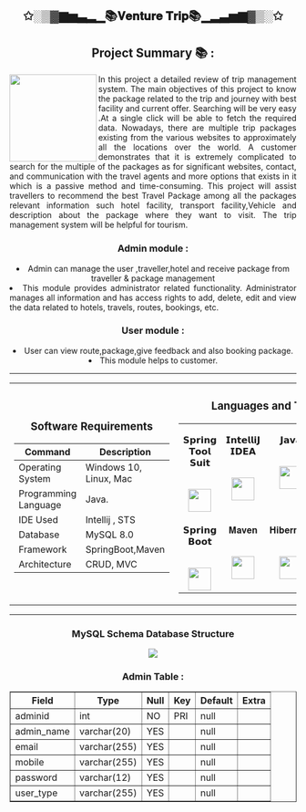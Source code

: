 <h2 align="center">✩░▒▓▆▅▃▂▁📚𝐕𝐞𝐧𝐭𝐮𝐫𝐞 𝐓𝐫𝐢𝐩📚▁▂▃▅▆▓▒░✩</h2>
<h2>Project Summary 📚 :</h2>
<img align="left" width="153" src="https://user-images.githubusercontent.com/103574856/208286121-ecfcf278-948a-4a4c-a912-bfe9f1267dcc.png"/>
<p align="justify">In this project a detailed review of trip management system. The main objectives of this project to know the package related to the trip and journey with best facility and current offer. Searching will be very easy .At a single click will be able to fetch the required data. Nowadays, there are multiple trip packages existing from the various websites to approximately all the locations over the world. A customer demonstrates that it is extremely complicated to search for the multiple of the packages as for significant websites, contact, and communication with the travel agents and more options that exists in it which is a passive method and time-consuming. This project will assist travellers to recommend the best Travel Package among all the packages relevant information such hotel facility, transport facility,Vehicle and description about the package where they want to visit. The trip management system will be helpful for tourism.</p>



<h3>Admin module :</h3>
<li>Admin can manage the user ,traveller,hotel and receive package from traveller & package management</li>
<li align="justify">This module provides administrator related functionality. Administrator manages all information and has access rights to add, delete, edit and view the data related to hotels, travels, routes, bookings, etc.</li>
<h3>User module :</h3>
<li>User can view route,package,give feedback and also booking package.</li>
<li>This module helps to customer.</li>

<hr>

<table align="center">
<tbody>
<tr align="top">
<td width="20%" align="center">

<h3>Software Requirements</h3>
  
| Command | Description |
| --- | --- |
| Operating System | Windows 10, Linux, Mac |
| Programming Language | Java. |
| IDE Used | Intellij , STS |
| Database  | MySQL 8.0 |
| Framework  | SpringBoot,Maven |
| Architecture  | CRUD, MVC |
  
</td>
<td width="20%" align="center">
<h3>Languages and Tools:</h3>
<table align="center">
<tbody>
<tr valign="top">
<td width="15%" align="center">
<p dir="auto"><span>𝗦𝗽𝗿𝗶𝗻𝗴 𝗧𝗼𝗼𝗹 𝗦𝘂𝗶𝘁</span><br><br></p>
<a><img src="https://spring.io/images/logo-spring-tools-gear-3dbfa4e3714afa9d58885422ec7ac8e5.svg" height="40"></a>
<td width="15%" align="center">
<p dir="auto"><span>𝗜𝗻𝘁𝗲𝗹𝗹𝗶𝗝 𝗜𝗗𝗘𝗔</span><br><br></p>
<a><img src="https://upload.wikimedia.org/wikipedia/commons/9/9c/IntelliJ_IDEA_Icon.svg" height = "40"></a>
</td>
<td width="15%" align="center">
<p dir="auto"><span>𝗝𝗮𝘃𝗮</span><br><br></p>
<a><img src="https://cdn.jsdelivr.net/npm/programming-languages-logos/src/java/java.png" height="40"></a>
</td>
<td width="15%" align="center">
<p dir="auto"><span>𝐌𝐲𝐒𝐐𝐋</span><br><br></p>
<a><img src="https://user-images.githubusercontent.com/103574856/208289464-84fa15f0-e608-48f1-82bd-565e0f776243.png" height="40"></a>
</td>
</tr>

<tr valign="top">
<td width="15%" align="center">
<p dir="auto"><span>𝗦𝗽𝗿𝗶𝗻𝗴 𝗕𝗼𝗼𝘁</span><br><br></p>
<a><img src="https://spring.io/images/projects/spring-edf462fec682b9d48cf628eaf9e19521.svg" height="40"></a>
</td>
<td width="15%" align="center">
<p dir="auto"><span>𝐌𝐚𝐯𝐞𝐧</span><br><br></p>
<a><img src="https://user-images.githubusercontent.com/103574856/208289206-2e81be61-cdf4-4667-ac8f-2bacdadefb25.png" height="40"></a>
</td>
<td width="15%" align="center">
<p dir="auto"><span>𝐇𝐢𝐛𝐞𝐫𝐧𝐚𝐭𝐞</span><br><br></p>
<a><img src="https://user-images.githubusercontent.com/103574856/208289363-3db3173b-fdb9-4306-94fa-05290df04561.PNG" height="40"></a>
</td>
</tr>

</td>
</tr>
</tbody>
</table>

</table>

<hr>

<h3 align="center">MySQL Schema Database Structure</h3>
<p align="center"><img src="https://user-images.githubusercontent.com/103574856/208439456-7afc0143-ac45-48d9-84aa-cb49db09d717.png"/></p>

<h3>Admin Table : </h3>

<!DOCTYPE html>
<html>

<body align="center">
<table border="1" style="border-collapse:collapse">
<tr>
  <th>Field</th>
  <th>Type</th>
  <th>Null</th>
  <th>Key</th>
  <th>Default</th>
  <th>Extra</th>
</tr>
<tr>
  <td>adminid</td>
  <td>int</td>
  <td>NO</td>
  <td>PRI</td>
  <td>null</td>
  <td></td>
</tr>
<tr>
  <td>admin_name</td>
  <td>varchar(20)</td>
  <td>YES</td>
  <td></td>
  <td>null</td>
  <td></td>
</tr>
<tr>
  <td>email</td>
  <td>varchar(255)</td>
  <td>YES</td>
  <td></td>
  <td>null</td>
  <td></td>
</tr>
<tr>
  <td>mobile</td>
  <td>varchar(255)</td>
  <td>YES</td>
  <td></td>
  <td>null</td>
  <td></td>
</tr>
<tr>
  <td>password</td>
  <td>varchar(12)</td>
  <td>YES</td>
  <td></td>
  <td>null</td>
  <td></td>
</tr>
<tr>
  <td>user_type</td>
  <td>varchar(255)</td>
  <td>YES</td>
  <td></td>
  <td>null</td>
  <td></td>
</tr>
</table>
</body>
</html>


